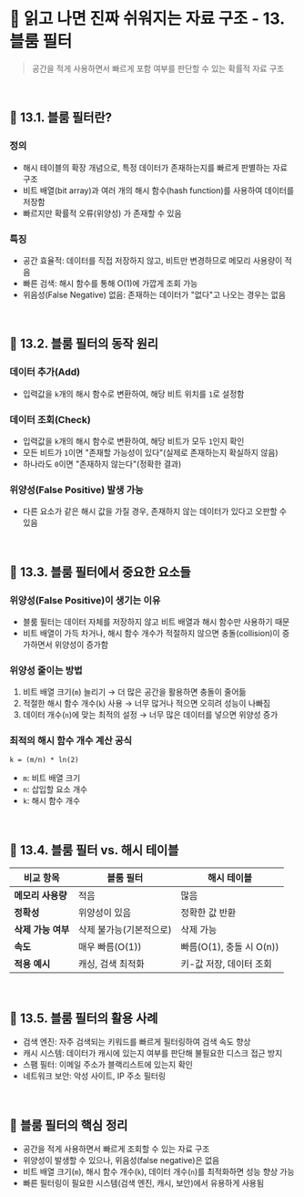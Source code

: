 # 📌 읽고 나면 진짜 쉬워지는 자료 구조 - 13. 블룸 필터  

> 공간을 적게 사용하면서 빠르게 포함 여부를 판단할 수 있는 확률적 자료 구조

<br/>

## 🔖 13.1. 블룸 필터란?

### 정의

- 해시 테이블의 확장 개념으로, 특정 데이터가 존재하는지를 빠르게 판별하는 자료 구조
- 비트 배열(bit array)과 여러 개의 해시 함수(hash function)를 사용하여 데이터를 저장함
- 빠르지만 확률적 오류(위양성) 가 존재할 수 있음

### 특징

- 공간 효율적: 데이터를 직접 저장하지 않고, 비트만 변경하므로 메모리 사용량이 적음
- 빠른 검색: 해시 함수를 통해 O(1)에 가깝게 조회 가능
- 위음성(False Negative) 없음: 존재하는 데이터가 "없다"고 나오는 경우는 없음

<br/>

## 🔖 13.2. 블룸 필터의 동작 원리  

### 데이터 추가(Add)  

- 입력값을 `k`개의 해시 함수로 변환하여, 해당 비트 위치를 `1`로 설정함

### 데이터 조회(Check)  

- 입력값을 `k`개의 해시 함수로 변환하여, 해당 비트가 모두 `1`인지 확인
- 모든 비트가 `1`이면 "존재할 가능성이 있다"(실제로 존재하는지 확실하지 않음)
- 하나라도 `0`이면 "존재하지 않는다"(정확한 결과)

### 위양성(False Positive) 발생 가능  

- 다른 요소가 같은 해시 값을 가질 경우, 존재하지 않는 데이터가 있다고 오판할 수 있음

<br/>

## 🔖 13.3. 블룸 필터에서 중요한 요소들  

### 위양성(False Positive)이 생기는 이유  

- 블룸 필터는 데이터 자체를 저장하지 않고 비트 배열과 해시 함수만 사용하기 때문
- 비트 배열이 가득 차거나, 해시 함수 개수가 적절하지 않으면 충돌(collision)이 증가하면서 위양성이 증가함

### 위양성 줄이는 방법  

1. 비트 배열 크기(`m`) 늘리기 → 더 많은 공간을 활용하면 충돌이 줄어듦
2. 적절한 해시 함수 개수(`k`) 사용 → 너무 많거나 적으면 오히려 성능이 나빠짐
3. 데이터 개수(`n`)에 맞는 최적의 설정 → 너무 많은 데이터를 넣으면 위양성 증가

### 최적의 해시 함수 개수 계산 공식

```plaintext
k = (m/n) * ln(2)
```

- `m`: 비트 배열 크기  
- `n`: 삽입할 요소 개수  
- `k`: 해시 함수 개수  

<br/>

## 🔖 13.4. 블룸 필터 vs. 해시 테이블  

|  비교 항목  |  블룸 필터  |  해시 테이블  |
|----------|------------|-------------|
| **메모리 사용량** | 적음 | 많음 |
| **정확성** | 위양성이 있음 | 정확한 값 반환 |
| **삭제 가능 여부** | 삭제 불가능(기본적으로) | 삭제 가능 |
| **속도** | 매우 빠름(O(1)) | 빠름(O(1), 충돌 시 O(n)) |
| **적용 예시** | 캐싱, 검색 최적화 | 키-값 저장, 데이터 조회 |

<br/>

## 🔖 13.5. 블룸 필터의 활용 사례  

- 검색 엔진: 자주 검색되는 키워드를 빠르게 필터링하여 검색 속도 향상
- 캐시 시스템: 데이터가 캐시에 있는지 여부를 판단해 불필요한 디스크 접근 방지
- 스팸 필터: 이메일 주소가 블랙리스트에 있는지 확인
- 네트워크 보안: 악성 사이트, IP 주소 필터링

<br/>

## 🎯 블룸 필터의 핵심 정리  

- 공간을 적게 사용하면서 빠르게 조회할 수 있는 자료 구조  
- 위양성이 발생할 수 있으나, 위음성(false negative)은 없음  
- 비트 배열 크기(`m`), 해시 함수 개수(`k`), 데이터 개수(`n`)를 최적화하면 성능 향상 가능  
- 빠른 필터링이 필요한 시스템(검색 엔진, 캐시, 보안)에서 유용하게 사용됨  
